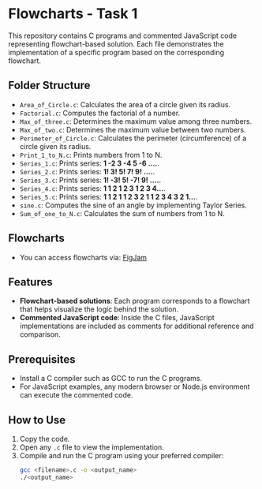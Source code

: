 # Flowcharts - Task 1

This repository contains C programs and commented JavaScript code representing flowchart-based solution. Each file demonstrates the implementation of a specific program based on the corresponding flowchart.

## Folder Structure

- `Area_of_Circle.c`: Calculates the area of a circle given its radius.
- `Factorial.c`: Computes the factorial of a number.
- `Max_of_three.c`: Determines the maximum value among three numbers.
- `Max_of_two.c`: Determines the maximum value between two numbers.
- `Perimeter_of_Circle.c`: Calculates the perimeter (circumference) of a circle given its radius.
- `Print_1_to_N.c`: Prints numbers from 1 to N.
- `Series_1.c`: Prints series: **1 -2 3 -4 5 -6 ....**.
- `Series_2.c`: Prints series: **1! 3! 5! 7! 9! ....**.
- `Series_3.c`: Prints series: **1! -3! 5! -7! 9! ....**.
- `Series_4.c`: Prints series: **1 1 2 1 2 3 1 2 3 4...**.
- `Series_5.c`: Prints series: **1 1 2 1 1 2 3 2 1 1 2 3 4 3 2 1...**.
- `sine.c`: Computes the sine of an angle by implementing Taylor Series.
- `Sum_of_one_to_N.c`: Calculates the sum of numbers from 1 to N.

## Flowcharts

- You can access flowcharts via: [FigJam](https://www.figma.com/board/Q4PdnD7snWG3TRdxtzDq7R/Flowcharts?t=tk5c3z6sQwHZoxec-0)

## Features

- **Flowchart-based solutions**: Each program corresponds to a flowchart that helps visualize the logic behind the solution.
- **Commented JavaScript code**: Inside the C files, JavaScript implementations are included as comments for additional reference and comparison.

## Prerequisites

- Install a C compiler such as GCC to run the C programs.
- For JavaScript examples, any modern browser or Node.js environment can execute the commented code.

## How to Use

1. Copy the code.
2. Open any `.c` file to view the implementation.
3. Compile and run the C program using your preferred compiler:
   ```bash
   gcc <filename>.c -o <output_name>
   ./<output_name>
